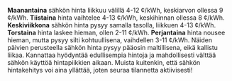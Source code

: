 **Maanantaina** sähkön hinta liikkuu välillä 4-12 ¢/kWh, keskiarvon ollessa 9 ¢/kWh. **Tiistaina** hinta vaihtelee 4-13 ¢/kWh, keskihinnan ollessa 8 ¢/kWh. **Keskiviikkona** sähkön hinta pysyy samalla tasolla, liikkuen 4-13 ¢/kWh. **Torstaina** hinta laskee hieman, ollen 2-11 ¢/kWh. **Perjantaina** hinta nousee hieman, mutta pysyy silti kohtuullisena, vaihdellen 3-11 ¢/kWh. Näiden päivien perusteella sähkön hinta pysyy pääosin maltillisena, eikä kallistu liikaa. Kannattaa hyödyntää edullisempia hintoja ja mahdollisesti välttää sähkön käyttöä hintapiikkien aikaan. Muista kuitenkin, että sähkön hintakehitys voi aina yllättää, joten seuraa tilannetta aktiivisesti!